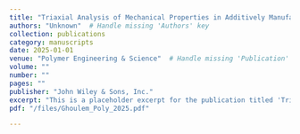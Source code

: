 ```yaml
---
title: "Triaxial Analysis of Mechanical Properties in Additively Manufactured Layered Material"
authors: "Unknown"  # Handle missing 'Authors' key
collection: publications
category: manuscripts
date: 2025-01-01
venue: "Polymer Engineering & Science"  # Handle missing 'Publication' key
volume: ""
number: ""
pages: ""
publisher: "John Wiley & Sons, Inc."
excerpt: "This is a placeholder excerpt for the publication titled 'Triaxial Analysis of Mechanical Properties in Additively Manufactured Layered Material'."
pdf: "/files/Ghoulem_Poly_2025.pdf"

---
```

